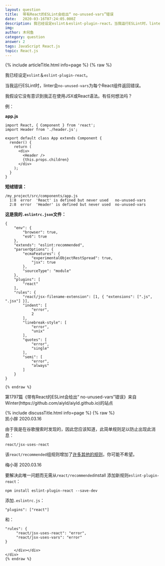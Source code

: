 ```yaml
---
layout: question
title:  带有React的ESLint会给出“ no-unused-vars”错误
date:   2020-03-16T07:24:05.000Z
description: 我已经设定eslint＆eslint-plugin-react。当我运行ESLint时，linter会no-unused-vars为每个React组件...
img: 
author: 木何鱼
category: question
answer: 2
tags: JavaScript React.js
topic: React.js
---
```

<div class="article-root">
  <div class="article">
    {% include articleTitle.html info=page %}
    {% raw %}
    <div class="article-content"><p><font style="vertical-align: inherit;"><font style="vertical-align: inherit;">我已经设定</font></font><code>eslint</code><font style="vertical-align: inherit;"><font style="vertical-align: inherit;">＆</font></font><code>eslint-plugin-react</code><font style="vertical-align: inherit;"><font style="vertical-align: inherit;">。</font></font></p>

<p><font style="vertical-align: inherit;"><font style="vertical-align: inherit;">当我运行ESLint时，linter会</font></font><code>no-unused-vars</code><font style="vertical-align: inherit;"><font style="vertical-align: inherit;">为每个React组件</font><font style="vertical-align: inherit;">返回</font><font style="vertical-align: inherit;">错误。</font></font></p>

<p><font style="vertical-align: inherit;"><font style="vertical-align: inherit;">我假设它没有意识到我正在使用JSX或React语法。</font><font style="vertical-align: inherit;">有任何想法吗？</font></font></p>

<p><font style="vertical-align: inherit;"><font style="vertical-align: inherit;">例： </font></font></p>

<p><strong><font style="vertical-align: inherit;"><font style="vertical-align: inherit;">app.js</font></font></strong></p>

<pre><code>import React, { Component } from 'react';<font></font>
import Header from './header.js';<font></font>
<font></font>
export default class App extends Component {<font></font>
  render() {<font></font>
    return (<font></font>
      &lt;div&gt;<font></font>
        &lt;Header /&gt;<font></font>
        {this.props.children}<font></font>
      &lt;/div&gt;<font></font>
    );<font></font>
  }<font></font>
}<font></font>
</code></pre>

<p><strong><font style="vertical-align: inherit;"><font style="vertical-align: inherit;">短绒错误：</font></font></strong></p>

<pre><code>/my_project/src/components/app.js<font></font>
  1:8  error  'React' is defined but never used   no-unused-vars<font></font>
  2:8  error  'Header' is defined but never used  no-unused-vars<font></font>
</code></pre>

<p><strong><font style="vertical-align: inherit;"><font style="vertical-align: inherit;">这是我的</font></font><code>.eslintrc.json</code><font style="vertical-align: inherit;"><font style="vertical-align: inherit;">文件：</font></font></strong></p>

<pre><code>{<font></font>
    "env": {<font></font>
        "browser": true,<font></font>
        "es6": true<font></font>
    },<font></font>
    "extends": "eslint:recommended",<font></font>
    "parserOptions": {<font></font>
        "ecmaFeatures": {<font></font>
            "experimentalObjectRestSpread": true,<font></font>
            "jsx": true<font></font>
        },<font></font>
        "sourceType": "module"<font></font>
    },<font></font>
    "plugins": [<font></font>
        "react"<font></font>
    ],<font></font>
    "rules": {<font></font>
        "react/jsx-filename-extension": [1, { "extensions": [".js", ".jsx"] }],<font></font>
        "indent": [<font></font>
            "error",<font></font>
            2<font></font>
        ],<font></font>
        "linebreak-style": [<font></font>
            "error",<font></font>
            "unix"<font></font>
        ],<font></font>
        "quotes": [<font></font>
            "error",<font></font>
            "single"<font></font>
        ],<font></font>
        "semi": [<font></font>
            "error",<font></font>
            "always"<font></font>
        ]<font></font>
    }<font></font>
}<font></font>
</code></pre></div>
    {% endraw %}
  </div>
  <p class="winter_mark">第1797篇《带有React的ESLint会给出“ no-unused-vars”错误》来自Winter(https://github.com/aiyld/aiyld.github.io)的站点</p>
  <div class="discuss-wrapper">
    {% include discussTitle.html info=page %}
    {% raw %}
    <div class="discuss-list">
    <div class="discuss-item">
        <div class="discuss-parent">
          <div class="discuss-meta">
            <span class="discuss-user">凯小胖</span>
            <span class="discuss-time">2020.03.16</span>
          </div>
          <div class="discuss-comment"><p><font style="vertical-align: inherit;"><font style="vertical-align: inherit;">由于我是在谷歌搜索时发现的，因此您应该知道，此简单规则足以防止出现此消息：</font></font></p>

<pre><code>react/jsx-uses-react
</code></pre>

<p><font style="vertical-align: inherit;"><font style="vertical-align: inherit;">该</font></font><code>react/recommended</code><font style="vertical-align: inherit;"><font style="vertical-align: inherit;">组规则增加了</font></font><a href="https://github.com/yannickcr/eslint-plugin-react#recommended" rel="noreferrer"><font style="vertical-align: inherit;"><font style="vertical-align: inherit;">许多其他的规则</font></font></a><font style="vertical-align: inherit;"><font style="vertical-align: inherit;">，你可能不希望。</font></font></p></div>
        </div></div><div class="discuss-item">
        <div class="discuss-parent">
          <div class="discuss-meta">
            <span class="discuss-user">梅小哥</span>
            <span class="discuss-time">2020.03.16</span>
          </div>
          <div class="discuss-comment"><p><font style="vertical-align: inherit;"><font style="vertical-align: inherit;">要解决此唯一问题而无需从</font></font><code>react/recommended</code><font style="vertical-align: inherit;"><font style="vertical-align: inherit;">install </font><font style="vertical-align: inherit;">添加新规则</font></font><code>eslint-plugin-react</code><font style="vertical-align: inherit;"><font style="vertical-align: inherit;">：</font></font></p>

<pre><code>npm install eslint-plugin-react --save-dev
</code></pre>

<p><font style="vertical-align: inherit;"><font style="vertical-align: inherit;">添加</font></font><code>.eslintrc.js</code><font style="vertical-align: inherit;"><font style="vertical-align: inherit;">：</font></font></p>

<pre><code>"plugins": ["react"]
</code></pre>

<p><font style="vertical-align: inherit;"><font style="vertical-align: inherit;">和：</font></font></p>

<pre><code>"rules": {   <font></font>
     "react/jsx-uses-react": "error",   <font></font>
     "react/jsx-uses-vars": "error" <font></font>
}<font></font>
</code></pre></div>
        </div></div>
    </div>
    {% endraw %}
  </div>
<div>
